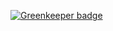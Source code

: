 
[![Greenkeeper badge](https://badges.greenkeeper.io/jacklenehan/setlist.svg)](https://greenkeeper.io/)
